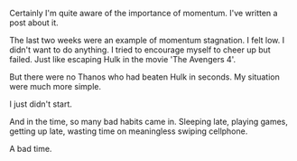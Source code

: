 
Certainly I'm quite aware of the importance of momentum. I've written a post about it. 

The last two weeks were an example of momentum stagnation. I felt low. I didn't want to do anything. I tried to encourage myself to cheer up but failed. Just like escaping Hulk in the movie 'The Avengers 4'. 

But there were no Thanos who had beaten Hulk in seconds. My situation were much more simple. 

I just didn't start. 

And in the time, so many bad habits came in. Sleeping late, playing games, getting up late, wasting time on meaningless swiping cellphone. 

A bad time.